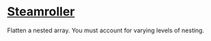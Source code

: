 # [Steamroller](https://www.freecodecamp.org/learn/javascript-algorithms-and-data-structures/intermediate-algorithm-scripting/steamroller)

Flatten a nested array. You must account for varying levels of nesting.